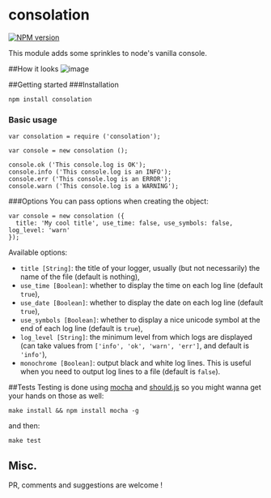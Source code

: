 consolation
===========
[![NPM version](https://badge.fury.io/js/consolation.png)](http://badge.fury.io/js/consolation)

This module adds some sprinkles to node's vanilla console.

##How it looks
![image](https://cloud.githubusercontent.com/assets/1788596/5917370/37076b12-a61c-11e4-8b7b-76e2d1a2d902.png)

##Getting started
###Installation
```
npm install consolation
```

### Basic usage
```
var consolation = require ('consolation');

var console = new consolation ();

console.ok ('This console.log is OK');
console.info ('This console.log is an INFO');
console.err ('This console.log is an ERROR');
console.warn ('This console.log is a WARNING');
```

###Options
You can pass options when creating the object:
```
var console = new consolation ({
  title: 'My cool title', use_time: false, use_symbols: false, log_level: 'warn'
});
```
Available options:
 * `title [String]`: the title of your logger, usually (but not necessarily) the name of the file (default is nothing),
 * `use_time [Boolean]`: whether to display the time on each log line (default `true`),
 * `use_date [Boolean]`: whether to display the date on each log line (default `true`),
 * `use_symbols [Boolean]`: whether to display a nice unicode symbol at the end of each log line (default is `true`),
 * `log_level [String]`: the minimum level from which logs are displayed (can take values from `['info', 'ok', 'warn', 'err']`, and default is `'info'`),
 * `monochrome [Boolean]`: output black and white log lines. This is useful when you need to output log lines to a file (default is `false`).

##Tests
Testing is done using [mocha](http://visionmedia.github.io/mocha/) and [should.js](https://github.com/visionmedia/should.js/) so you might wanna get your hands on those as well:
```
make install && npm install mocha -g
```
and then:
```
make test
```

## Misc.
PR, comments and suggestions are welcome !
